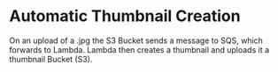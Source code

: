 # Automatic Thumbnail Creation

On an upload of a .jpg the S3 Bucket sends a message to SQS, which forwards to Lambda. Lambda then creates a thumbnail and uploads it a thumbnail Bucket (S3).
